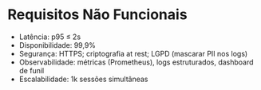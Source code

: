 # Requisitos Não Funcionais

- Latência: p95 ≤ 2s
- Disponibilidade: 99,9%
- Segurança: HTTPS; criptografia at rest; LGPD (mascarar PII nos logs)
- Observabilidade: métricas (Prometheus), logs estruturados, dashboard de funil
- Escalabilidade: 1k sessões simultâneas
